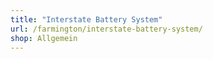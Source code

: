 ```yaml
---
title: "Interstate Battery System"
url: /farmington/interstate-battery-system/
shop: Allgemein
---
```

